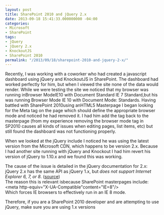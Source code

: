 ```yaml
---
layout: post
title: SharePoint 2010 and jQuery 2.x
date: 2013-09-18 15:41:33.000000000 -04:00
categories:
- Microsoft
- SharePoint
tags:
- jQuery
- jQuery 2.x
- KnockoutJS
- SharePoint 2010
permalink: "/2013/09/18/sharepoint-2010-and-jquery-2-x/"
---
```

Recently, I was working with a coworker who had created a javascript dashboard using jQuery and KnockoutJS in SharePoint. The dashboard had worked perfectly for him, but when I viewed the site none of the data would render. While we were testing the site we noticed that my browser was running inBrowser ModeIE10 with Document Standard IE 7 Standard,but his was running Browser Mode IE 10 with Document Mode: Standards. Having battled with SharePoint 2010using anHTML5 Masterpage I began looking for the Meta tag on the page which should define the appropriate browser mode and noticed he had removed it. I had him add the tag back to the masterpage (from my experience removing the browser mode tag in SP2010 causes all kinds of issues when editing pages, list items, etc) but still found the dashboard was not functioning properly.
<!--more-->

When we looked at the jQuery include I noticed he was using the latest version from the Microsoft CDN, which happens to be version 2.x. Because I had another site running with jQuery and Knockout I had him revert his version of jQuery to 1.10.x and we found this was working.

The cause of the issue is detailed in the jQuery documentation for 2.x:  
jQuery 2.x has the same API as jQuery 1.x, but _does not support Internet Explorer 6, 7, or 8_. ([source](http://jquery.com/download/ "Source"))  
The reason this is relevant isbecause SharePoint masterpages include:  
\<meta http-equiv="X-UA-Compatible"content="IE=8"/\>  
Which forces IE browsers to effectively run in an IE 8 mode.

Therefore, if you are a SharePoint 2010 developer and are attempting to use jQuery, make sure you are using 1.x versions

